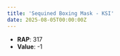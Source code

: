 ```yaml
---
title: 'Sequined Boxing Mask - KSI'
date: 2025-08-05T00:00:00Z
---
```

- **RAP**: 317
- **Value**: -1
